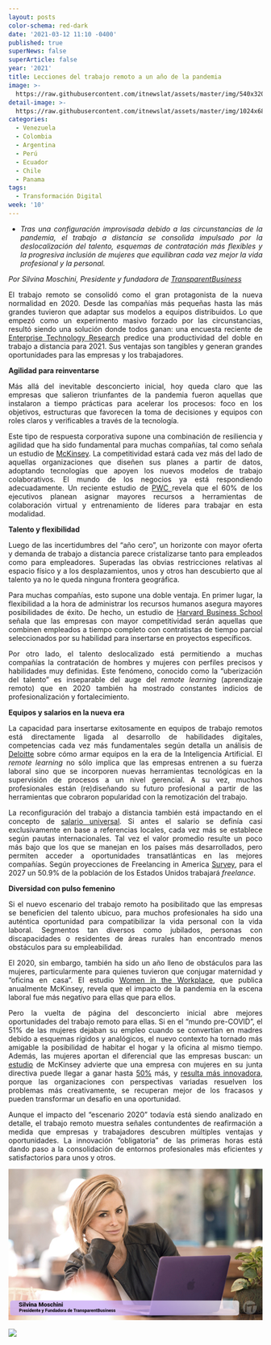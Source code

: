 ```yaml
---
layout: posts
color-schema: red-dark
date: '2021-03-12 11:10 -0400'
published: true
superNews: false
superArticle: false
year: '2021'
title: Lecciones del trabajo remoto a un año de la pandemia
image: >-
  https://raw.githubusercontent.com/itnewslat/assets/master/img/540x320/Silvina-Moschini-p.jpg
detail-image: >-
  https://raw.githubusercontent.com/itnewslat/assets/master/img/1024x680/Silvina-Moschini-g.jpg
categories:
  - Venezuela
  - Colombia
  - Argentina
  - Perú
  - Ecuador
  - Chile
  - Panama
tags:
  - Transformación Digital
week: '10'
---
```

<p style="text-align: justify;"><strong></strong></p>

<ul style="list-style-type: disc; text-align: justify;">
	<li><em>Tras una configuración improvisada debido a las circunstancias de la pandemia, el trabajo a distancia se consolida impulsado por la deslocalización del talento, esquemas de contratación más flexibles y la progresiva inclusión de mujeres que equilibran cada vez mejor la vida profesional y la personal.
</em></li>
</ul>
<p style="text-align: justify;"><em>Por Silvina Moschini, Presidente y fundadora de </em><a href="https://transparentbusiness.com/"><em>TransparentBusiness</em></a></p>
<p style="text-align: justify;">El trabajo remoto se consolidó como el gran protagonista de la nueva normalidad en 2020. Desde las compañías más pequeñas hasta las más grandes tuvieron que adaptar sus modelos a equipos distribuidos. Lo que empezó como un experimento masivo forzado por las circunstancias, resultó siendo una solución donde todos ganan: una encuesta reciente de <a href="https://www.reuters.com/article/uk-health-coronavirus-technology/permanently-remote-workers-seen-doubling-in-2021-due-to-pandemic-productivity-survey-idUKKBN2772P8">Enterprise Technology Research</a> predice una productividad del doble en trabajo a distancia para 2021. Sus ventajas son tangibles y generan grandes oportunidades para las empresas y los trabajadores.</p>
<p style="text-align: justify;"><strong>Agilidad para reinventarse</strong></p>
<p style="text-align: justify;">Más allá del inevitable desconcierto inicial, hoy queda claro que las empresas que salieron triunfantes de la pandemia fueron aquellas que instalaron a tiempo prácticas para acelerar los procesos: foco en los objetivos, estructuras que favorecen la toma de decisiones y equipos con roles claros y verificables a través de la tecnología.</p>
<p style="text-align: justify;">Este tipo de respuesta corporativa supone una combinación de resiliencia y agilidad que ha sido fundamental para muchas compañías, tal como señala un estudio de <a href="https://www.mckinsey.com/business-functions/organization/our-insights/agile-resilience-in-the-uk-lessons-from-covid-19-for-the-next-normal">McKinsey</a>. La competitividad estará cada vez más del lado de aquellas organizaciones que diseñen sus planes a partir de datos, adoptando tecnologías que apoyen los nuevos modelos de trabajo colaborativos. El mundo de los negocios ya está respondiendo adecuadamente. Un reciente estudio de <a href="https://www.pwc.com/us/en/library/covid-19/us-remote-work-survey.html">PWC </a>revela que el 60% de los ejecutivos planean asignar mayores recursos a herramientas de colaboración virtual y entrenamiento de líderes para trabajar en esta modalidad.</p>
<p style="text-align: justify;"><strong>Talento y flexibilidad</strong></p>
<p style="text-align: justify;">Luego de las incertidumbres del “año cero”, un horizonte con mayor oferta y demanda de trabajo a distancia parece cristalizarse tanto para empleados como para empleadores. Superadas las obvias restricciones relativas al espacio físico y a los desplazamientos, unos y otros han descubierto que al talento ya no le queda ninguna frontera geográfica.</p>
<p style="text-align: justify;">Para muchas compañías, esto supone una doble ventaja. En primer lugar, la flexibilidad a la hora de administrar los recursos humanos asegura mayores posibilidades de éxito. De hecho, un estudio de <a href="https://hbswk.hbs.edu/item/the-blended-workforce-imperative">Harvard Business School</a> señala que las empresas con mayor competitividad serán aquellas que combinen empleados a tiempo completo con contratistas de tiempo parcial seleccionados por su habilidad para insertarse en proyectos específicos.</p>
<p style="text-align: justify;">Por otro lado, el talento deslocalizado está permitiendo a muchas compañías la contratación de hombres y mujeres con perfiles precisos y habilidades muy definidas. Este fenómeno, conocido como la “uberización del talento” es inseparable del auge del <em>remote learning</em> (aprendizaje remoto) que en 2020 también ha mostrado constantes indicios de profesionalización y fortalecimiento.</p>
<p style="text-align: justify;"><strong>Equipos y salarios en la nueva era</strong></p>
<p style="text-align: justify;">La capacidad para insertarse exitosamente en equipos de trabajo remotos está directamente ligada al desarrollo de habilidades digitales, competencias cada vez más fundamentales según detalla un análisis de <a href="https://www2.deloitte.com/content/dam/Deloitte/ca/Documents/deloitte-analytics/ca-covid19-upskilling-EN-AODA.pdf">Deloitte</a> sobre cómo armar equipos en la era de la Inteligencia Artificial. El <em>remote learning</em> no sólo implica que las empresas entrenen a su fuerza laboral sino que se incorporen nuevas herramientas tecnológicas en la supervisión de procesos a un nivel gerencial. A su vez, muchos profesionales están (re)diseñando su futuro profesional a partir de las herramientas que cobraron popularidad con la remotización del trabajo.</p>
<p style="text-align: justify;">La reconfiguración del trabajo a distancia también está impactando en el concepto de <a href="https://medium.com/the-crossover-cast/how-cloud-wages-are-changing-the-workplace-and-society-904e35c7bbe3">salario universal</a>. Si antes el salario se definía casi exclusivamente en base a referencias locales, cada vez más se establece según pautas internacionales. Tal vez el valor promedio resulte un poco más bajo que los que se manejan en los países más desarrollados, pero permiten acceder a oportunidades transatlánticas en las mejores compañías. Según proyecciones de Freelancing in America <a href="https://www.slideshare.net/upwork/freelancing-in-america-2017/1">Survey</a>, para el 2027 un 50.9% de la población de los Estados Unidos trabajará <em>freelance</em>.</p>
<p style="text-align: justify;"><strong>Diversidad con pulso femenino</strong></p>
<p style="text-align: justify;">Si el nuevo escenario del trabajo remoto ha posibilitado que las empresas se beneficien del talento ubicuo, para muchos profesionales ha sido una auténtica oportunidad para compatibilizar la vida personal con la vida laboral. Segmentos tan diversos como jubilados, personas con discapacidades o residentes de áreas rurales han encontrado menos obstáculos para su empleabilidad.</p>
<p style="text-align: justify;">El 2020, sin embargo, también ha sido un año lleno de obstáculos para las mujeres, particularmente para quienes tuvieron que conjugar maternidad y “oficina en casa”. El estudio <a href="https://www.mckinsey.com/featured-insights/diversity-and-inclusion/women-in-the-workplace">Women in the Workplace</a>, que publica anualmente McKinsey, revela que el impacto de la pandemia en la escena laboral fue más negativo para ellas que para ellos.</p>
<p style="text-align: justify;">Pero la vuelta de página del desconcierto inicial abre mejores oportunidades del trabajo remoto para ellas. Si en el “mundo pre-COVID”, el 51% de las mujeres dejaban su empleo cuando se convertían en madres debido a esquemas rígidos y analógicos, el nuevo contexto ha tornado más amigable la posibilidad de habitar el hogar y la oficina al mismo tiempo. Además, las mujeres aportan el diferencial que las empresas buscan: un <a href="https://www.mckinsey.com/featured-insights/diversity-and-inclusion/women-in-the-workplace">estudio</a> de McKinsey advierte que una empresa con mujeres en su junta directiva puede llegar a ganar hasta <a href="https://www.mckinsey.com/featured-insights/diversity-and-inclusion/diversity-wins-how-inclusion-matters">50%</a> más, y <a href="https://www.bcg.com/publications/2019/winning-the-20s-business-imperative-of-diversity">resulta más innovadora</a>, porque las organizaciones con perspectivas variadas resuelven los problemas más creativamente, se recuperan mejor de los fracasos y pueden transformar un desafío en una oportunidad.</p>
<p style="text-align: justify;">Aunque el impacto del “escenario 2020” todavía está siendo analizado en detalle, el trabajo remoto muestra señales contundentes de reafirmación a medida que empresas y trabajadores descubren múltiples ventajas y oportunidades. La innovación “obligatoria” de las primeras horas está dando paso a la consolidación de entornos profesionales más eficientes y satisfactorios para unos y otros.</p>

![](https://raw.githubusercontent.com/itnewslat/assets/master/img/540x320/Silvina-Moschini-p.jpg)

<img src="https://tracker.metricool.com/c3po.jpg?hash=56f88a41e39ab42c063cc51676587a04"/>
